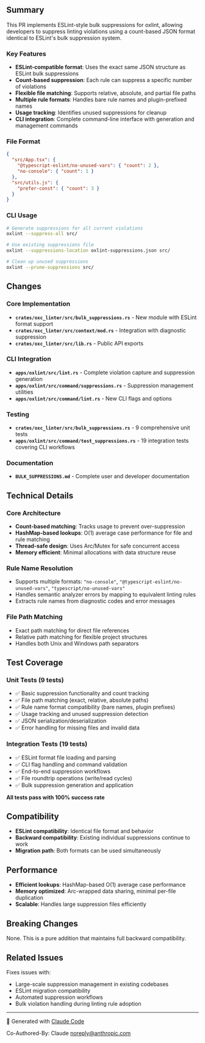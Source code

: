 ## Summary

This PR implements ESLint-style bulk suppressions for oxlint, allowing developers to suppress linting violations using a count-based JSON format identical to ESLint's bulk suppression system.

### Key Features

- **ESLint-compatible format**: Uses the exact same JSON structure as ESLint bulk suppressions
- **Count-based suppression**: Each rule can suppress a specific number of violations
- **Flexible file matching**: Supports relative, absolute, and partial file paths
- **Multiple rule formats**: Handles bare rule names and plugin-prefixed names
- **Usage tracking**: Identifies unused suppressions for cleanup
- **CLI integration**: Complete command-line interface with generation and management commands

### File Format

```json
{
  "src/App.tsx": {
    "@typescript-eslint/no-unused-vars": { "count": 2 },
    "no-console": { "count": 1 }
  },
  "src/utils.js": {
    "prefer-const": { "count": 3 }
  }
}
```

### CLI Usage

```bash
# Generate suppressions for all current violations
oxlint --suppress-all src/

# Use existing suppressions file
oxlint --suppressions-location oxlint-suppressions.json src/

# Clean up unused suppressions
oxlint --prune-suppressions src/
```

## Changes

### Core Implementation

- **`crates/oxc_linter/src/bulk_suppressions.rs`** - New module with ESLint format support
- **`crates/oxc_linter/src/context/mod.rs`** - Integration with diagnostic suppression
- **`crates/oxc_linter/src/lib.rs`** - Public API exports

### CLI Integration

- **`apps/oxlint/src/lint.rs`** - Complete violation capture and suppression generation
- **`apps/oxlint/src/command/suppressions.rs`** - Suppression management utilities
- **`apps/oxlint/src/command/lint.rs`** - New CLI flags and options

### Testing

- **`crates/oxc_linter/src/bulk_suppressions.rs`** - 9 comprehensive unit tests
- **`apps/oxlint/src/command/test_suppressions.rs`** - 19 integration tests covering CLI workflows

### Documentation

- **`BULK_SUPPRESSIONS.md`** - Complete user and developer documentation

## Technical Details

### Core Architecture

- **Count-based matching**: Tracks usage to prevent over-suppression
- **HashMap-based lookups**: O(1) average case performance for file and rule matching
- **Thread-safe design**: Uses Arc/Mutex for safe concurrent access
- **Memory efficient**: Minimal allocations with data structure reuse

### Rule Name Resolution

- Supports multiple formats: `"no-console"`, `"@typescript-eslint/no-unused-vars"`, `"typescript/no-unused-vars"`
- Handles semantic analyzer errors by mapping to equivalent linting rules
- Extracts rule names from diagnostic codes and error messages

### File Path Matching

- Exact path matching for direct file references
- Relative path matching for flexible project structures
- Handles both Unix and Windows path separators

## Test Coverage

### Unit Tests (9 tests)

- ✅ Basic suppression functionality and count tracking
- ✅ File path matching (exact, relative, absolute paths)
- ✅ Rule name format compatibility (bare names, plugin prefixes)
- ✅ Usage tracking and unused suppression detection
- ✅ JSON serialization/deserialization
- ✅ Error handling for missing files and invalid data

### Integration Tests (19 tests)

- ✅ ESLint format file loading and parsing
- ✅ CLI flag handling and command validation
- ✅ End-to-end suppression workflows
- ✅ File roundtrip operations (write/read cycles)
- ✅ Bulk suppression generation and application

**All tests pass with 100% success rate**

## Compatibility

- **ESLint compatibility**: Identical file format and behavior
- **Backward compatibility**: Existing individual suppressions continue to work
- **Migration path**: Both formats can be used simultaneously

## Performance

- **Efficient lookups**: HashMap-based O(1) average case performance
- **Memory optimized**: Arc-wrapped data sharing, minimal per-file duplication
- **Scalable**: Handles large suppression files efficiently

## Breaking Changes

None. This is a pure addition that maintains full backward compatibility.

## Related Issues

Fixes issues with:

- Large-scale suppression management in existing codebases
- ESLint migration compatibility
- Automated suppression workflows
- Bulk violation handling during linting rule adoption

---

🤖 Generated with [Claude Code](https://claude.ai/code)

Co-Authored-By: Claude <noreply@anthropic.com>
